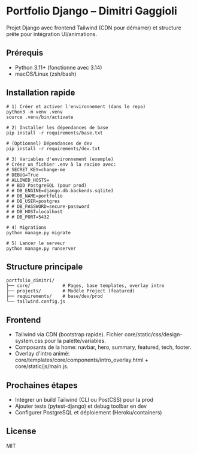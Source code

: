 # Portfolio Django – Dimitri Gaggioli

Projet Django avec frontend Tailwind (CDN pour démarrer) et structure prête pour intégration UI/animations.

## Prérequis
- Python 3.11+ (fonctionne avec 3.14)
- macOS/Linux (zsh/bash)

## Installation rapide
```
# 1) Créer et activer l'environnement (dans le repo)
python3 -m venv .venv
source .venv/bin/activate

# 2) Installer les dépendances de base
pip install -r requirements/base.txt

# (Optionnel) Dépendances de dev
pip install -r requirements/dev.txt

# 3) Variables d'environnement (exemple)
# Créez un fichier .env à la racine avec:
# SECRET_KEY=change-me
# DEBUG=True
# ALLOWED_HOSTS=
# # BDD PostgreSQL (pour prod)
# # DB_ENGINE=django.db.backends.sqlite3
# # DB_NAME=portfolio
# # DB_USER=postgres
# # DB_PASSWORD=secure-password
# # DB_HOST=localhost
# # DB_PORT=5432

# 4) Migrations
python manage.py migrate

# 5) Lancer le serveur
python manage.py runserver
```

## Structure principale
```
portfolio_dimitri/
├── core/            # Pages, base templates, overlay intro
├── projects/        # Modèle Project (featured)
├── requirements/    # base/dev/prod
└── tailwind.config.js
```

## Frontend
- Tailwind via CDN (bootstrap rapide). Fichier core/static/css/design-system.css pour la palette/variables.
- Composants de la home: navbar, hero, summary, featured, tech, footer.
- Overlay d'intro animé: core/templates/core/components/intro_overlay.html + core/static/js/main.js.

## Prochaines étapes
- Intégrer un build Tailwind (CLI ou PostCSS) pour la prod
- Ajouter tests (pytest-django) et debug toolbar en dev
- Configurer PostgreSQL et déploiement (Heroku/containers)

## License
MIT
